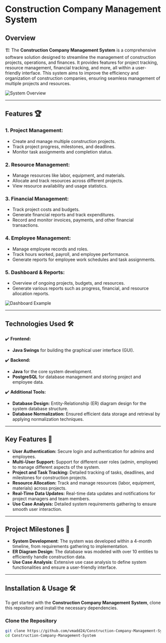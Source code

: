 # Construction Company Management System

## Overview

🏗️ The **Construction Company Management System** is a comprehensive software solution designed to streamline the management of construction projects, operations, and finances. It provides features for project tracking, resource management, financial tracking, and more, all within a user-friendly interface. This system aims to improve the efficiency and organization of construction companies, ensuring seamless management of multiple projects and resources.

![System Overview](images/system-overview.png)

---

## Features 🏆

### 1. **Project Management:**
   - Create and manage multiple construction projects.
   - Track project progress, milestones, and deadlines.
   - Monitor task assignments and completion status.

### 2. **Resource Management:**
   - Manage resources like labor, equipment, and materials.
   - Allocate and track resources across different projects.
   - View resource availability and usage statistics.

### 3. **Financial Management:**
   - Track project costs and budgets.
   - Generate financial reports and track expenditures.
   - Record and monitor invoices, payments, and other financial transactions.

### 4. **Employee Management:**
   - Manage employee records and roles.
   - Track hours worked, payroll, and employee performance.
   - Generate reports for employee work schedules and task assignments.

### 5. **Dashboard & Reports:**
   - Overview of ongoing projects, budgets, and resources.
   - Generate various reports such as progress, financial, and resource allocation reports.

![Dashboard Example](images/dashboard.png)

---

## Technologies Used 🛠️

✔️ **Frontend:**  
   - **Java Swings** for building the graphical user interface (GUI).

✔️ **Backend:**  
   - **Java** for the core system development.
   - **PostgreSQL** for database management and storing project and employee data.

✔️ **Additional Tools:**  
   - **Database Design:** Entity-Relationship (ER) diagram design for the system database structure.
   - **Database Normalization:** Ensured efficient data storage and retrieval by applying normalization techniques.

---

## Key Features 🚀

- **User Authentication:** Secure login and authentication for admins and employees.
- **Multi-User Support:** Support for different user roles (admin, employee) to manage different aspects of the system.
- **Project and Task Tracking:** Detailed tracking of tasks, deadlines, and milestones for construction projects.
- **Resource Allocation:** Track and manage resources (labor, equipment, materials) across projects.
- **Real-Time Data Updates:** Real-time data updates and notifications for project managers and team members.
- **Use Case Analysis:** Detailed system requirements gathering to ensure smooth user interaction.

---

## Project Milestones 📅

- **System Development**: The system was developed within a 4-month timeline, from requirements gathering to implementation.
- **ER Diagram Design**: The database was modeled with over 10 entities to efficiently handle construction data.
- **Use Case Analysis**: Extensive use case analysis to define system functionalities and ensure a user-friendly interface.

---

## Installation & Usage 🛠️

To get started with the **Construction Company Management System**, clone this repository and install the necessary dependencies.

### Clone the Repository

```bash
git clone https://github.com/vmadd24/Construction-Company-Management-System.git
cd Construction-Company-Management-System
